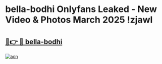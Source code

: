 # bella-bodhi Onlyfans Leaked - New Video & Photos March 2025 !zjawl

# <h2><a href="https://iqi28u.iuczelnia.edu.pl?title=bella-bodhi&ref=zjawl">🔗👉 🔴 bella-bodhi</a></h2>

[![acn](https://github.com/user-attachments/assets/0f9c940e-d8b0-45ae-aac7-cd30a18b3e1c)](https://iqi28u.iuczelnia.edu.pl?title=bella-bodhi&ref=zjawl)

